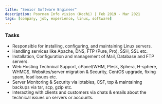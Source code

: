```yaml
---
title: "Senior Software Engineer"
description: Poornam Info vision (Kochi) | Feb 2019 - Mar 2021
tags: [company, job, experience, linux, software]
---
```


### Tasks
- Responsible for installing, configuring, and maintaining Linux servers.
- Handling services like Apache, DNS, FTP (Pure, Pro), SSH, SSL etc.
- Installation, Configuration and management of Mail, Database and FTP servers.
- Web Hosting Technical Support, cPanel/WHM, Plesk, Sphera, H-sphere, WHMCS, Websites/server migration & Security, CentOS upgrade, fixing spam, load issues etc.
- Server Monitoring & Security via iptables, CSF, top & maintaining backups via tar, scp, gzip etc.
- Interacting with clients and customers via chats & emails about the technical issues on servers or accounts.
